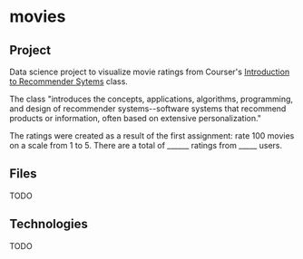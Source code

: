 movies
======

Project
-------
Data science project to visualize movie ratings from Courser's [Introduction to Recommender Sytems](https://class.coursera.org/recsys-001/) class.

The class "introduces the concepts, applications, algorithms, programming, and design of recommender systems--software systems that recommend products or information, often based on extensive personalization."

The ratings were created as a result of the first assignment: rate 100 movies on a scale from 1 to 5.  There are a total of ______ ratings from _____ users.

Files
-----
TODO

Technologies
------------
TODO
